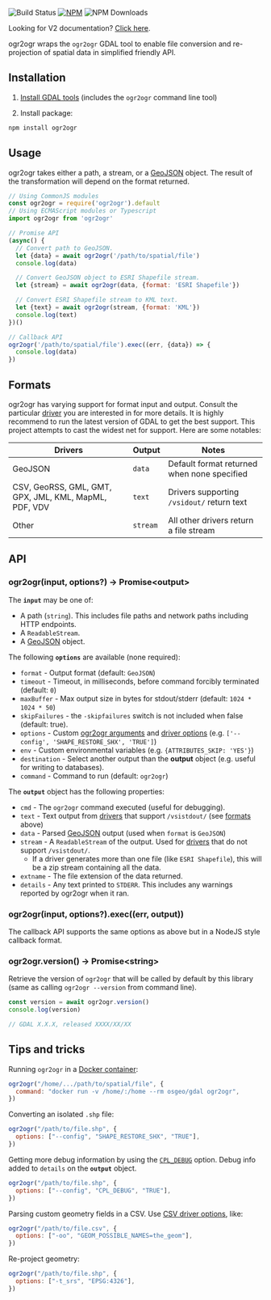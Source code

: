 ![Build Status](https://github.com/wavded/ogr2ogr/workflows/build/badge.svg?branch=master) [![NPM](https://img.shields.io/npm/v/ogr2ogr.svg)](https://npmjs.com/package/ogr2ogr) ![NPM Downloads](https://img.shields.io/npm/dt/ogr2ogr.svg)

Looking for V2 documentation? [Click here][9].

ogr2ogr wraps the `ogr2ogr` GDAL tool to enable file conversion and re-projection of spatial data in simplified friendly API.

## Installation

1. [Install GDAL tools][1] (includes the `ogr2ogr` command line tool)

2. Install package:

```sh
npm install ogr2ogr
```

## Usage

ogr2ogr takes either a path, a stream, or a [GeoJSON][2] object. The result of the transformation will depend on the format returned.

```javascript
// Using CommonJS modules
const ogr2ogr = require('ogr2ogr').default
// Using ECMAScript modules or Typescript
import ogr2ogr from 'ogr2ogr'

// Promise API
(async() {
  // Convert path to GeoJSON.
  let {data} = await ogr2ogr('/path/to/spatial/file')
  console.log(data)

  // Convert GeoJSON object to ESRI Shapefile stream.
  let {stream} = await ogr2ogr(data, {format: 'ESRI Shapefile'})

  // Convert ESRI Shapefile stream to KML text.
  let {text} = await ogr2ogr(stream, {format: 'KML'})
  console.log(text)
})()

// Callback API
ogr2ogr('/path/to/spatial/file').exec((err, {data}) => {
  console.log(data)
})
```

## Formats

ogr2ogr has varying support for format input and output. Consult the particular [driver][3] you are interested in for more details. It is highly recommend to run the latest version of GDAL to get the best support. This project attempts to cast the widest net for support. Here are some notables:

| Drivers                                               | Output   | Notes                                       |
| ----------------------------------------------------- | -------- | ------------------------------------------- |
| GeoJSON                                               | `data`   | Default format returned when none specified |
| CSV, GeoRSS, GML, GMT, GPX, JML, KML, MapML, PDF, VDV | `text`   | Drivers supporting `/vsidout/` return text  |
| Other                                                 | `stream` | All other drivers return a file stream      |

## API

### ogr2ogr(input, options?) -> Promise\<output\>

The **`input`** may be one of:

- A path (`string`). This includes file paths and network paths including HTTP endpoints.
- A `ReadableStream`.
- A [GeoJSON][2] object.

The following **`options`** are available (none required):

- `format` - Output format (default: `GeoJSON`)
- `timeout` - Timeout, in milliseconds, before command forcibly terminated (default: `0`)
- `maxBuffer` - Max output size in bytes for stdout/stderr (default: `1024 * 1024 * 50`)
- `skipFailures` - the `-skipfailures` switch is not included when false (default: true).
- `options` - Custom [ogr2ogr arguments][4] and [driver options][5] (e.g. `['--config', 'SHAPE_RESTORE_SHX', 'TRUE']`)
- `env` - Custom environmental variables (e.g. `{ATTRIBUTES_SKIP: 'YES'}`)
- `destination` - Select another output than the **output** object (e.g. useful for writing to databases).
- `command` - Command to run (default: `ogr2ogr`)

The **`output`** object has the following properties:

- `cmd` - The `ogr2ogr` command executed (useful for debugging).
- `text` - Text output from [drivers][3] that support `/vsistdout/` (see [formats](#formats) above)
- `data` - Parsed [GeoJSON][2] output (used when `format` is `GeoJSON`)
- `stream` - A `ReadableStream` of the output. Used for [drivers][3] that do not support `/vsistdout/`.
  - If a driver generates more than one file (like `ESRI Shapefile`), this will be a zip stream containing all the data.
- `extname` - The file extension of the data returned.
- `details` - Any text printed to `STDERR`. This includes any warnings reported by ogr2ogr when it ran.

### ogr2ogr(input, options?).exec((err, output))

The callback API supports the same options as above but in a NodeJS style callback format.

### ogr2ogr.version() -> Promise\<string\>

Retrieve the version of `ogr2ogr` that will be called by default by this library (same as calling `ogr2ogr --version` from command line).

```javascript
const version = await ogr2ogr.version()
console.log(version)

// GDAL X.X.X, released XXXX/XX/XX
```

## Tips and tricks

Running `ogr2ogr` in a [Docker container][6]:

```javascript
ogr2ogr("/home/.../path/to/spatial/file", {
  command: "docker run -v /home/:/home --rm osgeo/gdal ogr2ogr",
})
```

Converting an isolated `.shp` file:

```javascript
ogr2ogr("/path/to/file.shp", {
  options: ["--config", "SHAPE_RESTORE_SHX", "TRUE"],
})
```

Getting more debug information by using the [`CPL_DEBUG`][7] option. Debug info added to `details` on the **`output`** object.

```javascript
ogr2ogr("/path/to/file.shp", {
  options: ["--config", "CPL_DEBUG", "TRUE"],
})
```

Parsing custom geometry fields in a CSV. Use [CSV driver options][8], like:

```javascript
ogr2ogr("/path/to/file.csv", {
  options: ["-oo", "GEOM_POSSIBLE_NAMES=the_geom"],
})
```

Re-project geometry:

```javascript
ogr2ogr("/path/to/file.shp", {
  options: ["-t_srs", "EPSG:4326"],
})
```

[1]: https://gdal.org/download.html
[2]: https://geojson.org
[3]: https://gdal.org/drivers/vector/index.html
[4]: https://gdal.org/programs/ogr2ogr.html
[5]: https://gdal.org/drivers/vector/csv.html#open-options
[6]: https://github.com/OSGeo/gdal/tree/master/gdal/docker
[7]: https://trac.osgeo.org/gdal/wiki/ConfigOptions#CPL_DEBUG
[8]: https://gdal.org/drivers/vector/csv.html#open-options
[9]: https://github.com/wavded/ogr2ogr/tree/v2
